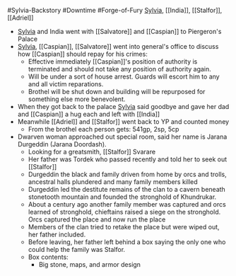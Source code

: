 #Sylvia-Backstory #Downtime #Forge-of-Fury
[Sylvia](Sylvia.md), [[India]], [[Stalfor]], [[Adriel]]

- [Sylvia](Sylvia.md) and India went with [[Salvatore]] and [[Caspian]] to Piergeron's Palace
- [Sylvia](Sylvia.md), [[Caspian]], [[Salvatore]] went into general's office to discuss how [[Caspian]] should repay for his crimes:
	- Effective immediately [[Caspian]]'s position of authority is terminated and should not take any position of authority again.
	- Will be under a sort of house arrest. Guards will escort him to any and all victim reparations.
	- Brothel will be shut down and building will be repurposed for something else more benevolent.
- When they got back to the palace [Sylvia](Sylvia.md) said goodbye and gave her dad and [[Caspian]] a hug each and left with [[India]]
- Meanwhile [[Adriel]] and [[Stalfor]] went back to YP and counted money
	- From the brothel each person gets: 541gp, 2sp, 5cp
- Dwarven woman approached out special room, said her name is Jarana Durgeddin (Jarana Doordash).
	- Looking for a greatsmith, [[Stalfor]] Svarare
	- Her father was Tordek who passed recently and told her to seek out [[Stalfor]]
	- Durgeddin the black and family driven from home by orcs and trolls, ancestral halls plundered and many family members killed
	- Durgeddin led the destitute remains of the clan to a cavern beneath stonetooth mountain and founded the stronghold of Khundrukar.
	- About a century ago another family member was captured and orcs learned of stronghold, chieftains raised a siege on the stronghold. Orcs captured the place and now run the place
	- Members of the clan tried to retake the place but were wiped out, her father included.
	- Before leaving, her father left behind a box saying the only one who could help the family was Stalfor.
	- Box contents:
		- Big stone, maps, and armor design